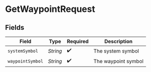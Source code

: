 # GetWaypointRequest


## Fields

| Field               | Type                | Required            | Description         |
| ------------------- | ------------------- | ------------------- | ------------------- |
| `systemSymbol`      | *String*            | :heavy_check_mark:  | The system symbol   |
| `waypointSymbol`    | *String*            | :heavy_check_mark:  | The waypoint symbol |
